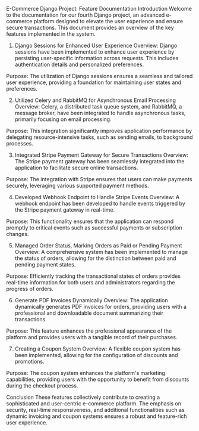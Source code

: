 E-Commerce Django Project: Feature Documentation
Introduction
Welcome to the documentation for our fourth Django project, an advanced e-commerce platform designed to elevate the user experience and ensure secure transactions. This document provides an overview of the key features implemented in the system.

1. Django Sessions for Enhanced User Experience
  Overview:
    Django sessions have been implemented to enhance user experience by persisting user-specific information across requests. This includes authentication details and personalized preferences.

  Purpose:
    The utilization of Django sessions ensures a seamless and tailored user experience, providing a foundation for maintaining user states and preferences.

2. Utilized Celery and RabbitMQ for Asynchronous Email Processing
  Overview:
    Celery, a distributed task queue system, and RabbitMQ, a message broker, have been integrated to handle asynchronous tasks, primarily focusing on email processing.

  Purpose:
    This integration significantly improves application performance by delegating resource-intensive tasks, such as sending emails, to background processes.

3. Integrated Stripe Payment Gateway for Secure Transactions
   Overview:
    The Stripe payment gateway has been seamlessly integrated into the application to facilitate secure online transactions.

  Purpose:
    The integration with Stripe ensures that users can make payments securely, leveraging various supported payment methods.

4. Developed Webhook Endpoint to Handle Stripe Events
  Overview:
    A webhook endpoint has been developed to handle events triggered by the Stripe payment gateway in real-time.

  Purpose:
    This functionality ensures that the application can respond promptly to critical events such as successful payments or subscription changes.

5. Managed Order Status, Marking Orders as Paid or Pending Payment
  Overview:
    A comprehensive system has been implemented to manage the status of orders, allowing for the distinction between paid and pending payment states.

  Purpose:
    Efficiently tracking the transactional states of orders provides real-time information for both users and administrators regarding the progress of orders.

6. Generate PDF Invoices Dynamically
  Overview:
    The application dynamically generates PDF invoices for orders, providing users with a professional and downloadable document summarizing their transactions.

  Purpose:
    This feature enhances the professional appearance of the platform and provides users with a tangible record of their purchases.

7. Creating a Coupon System
  Overview:
    A flexible coupon system has been implemented, allowing for the configuration of discounts and promotions.

  Purpose:
    The coupon system enhances the platform's marketing capabilities, providing users with the opportunity to benefit from discounts during the checkout process.

Conclusion
These features collectively contribute to creating a sophisticated and user-centric e-commerce platform. The emphasis on security, real-time responsiveness, and additional functionalities such as dynamic invoicing and coupon systems ensures a robust and feature-rich user experience.






